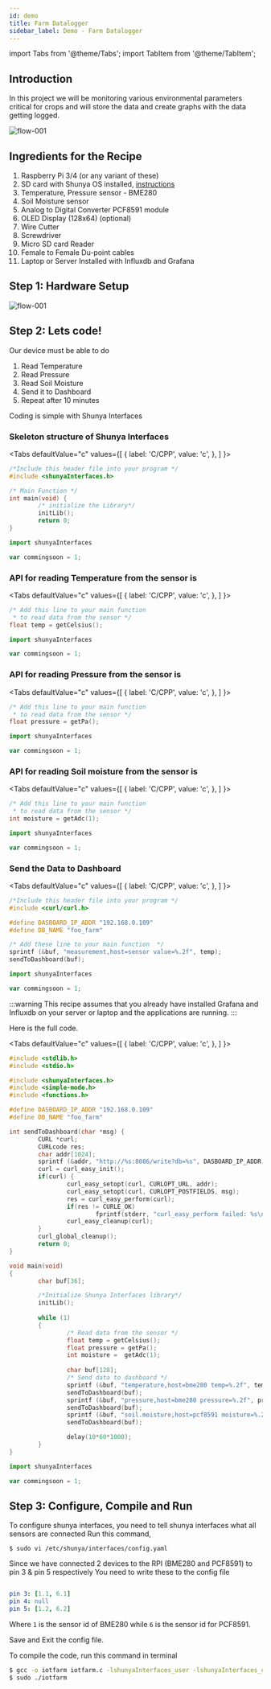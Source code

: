 ```yaml
---
id: demo
title: Farm Datalogger  
sidebar_label: Demo - Farm Datalogger
---
```


import Tabs from '@theme/Tabs';
import TabItem from '@theme/TabItem';

## Introduction 

In this project we will be monitoring various environmental parameters
critical for crops and will store the data and create graphs with the 
data getting logged.

![flow-001](../assets/demo.gif)

## Ingredients for the Recipe 
1. Raspberry Pi 3/4 (or any variant of these)
1. SD card with Shunya OS installed, [instructions](01-installation.md)
1. Temperature, Pressure sensor - BME280  
1. Soil Moisture sensor 
1. Analog to Digital Converter PCF8591 module
1. OLED Display (128x64) (optional)
1. Wire Cutter 
1. Screwdriver 
1. Micro SD card Reader
1. Female to Female Du-point cables  
1. Laptop or Server Installed with Influxdb and Grafana

## Step 1: Hardware Setup

![flow-001](../assets/farm_bb.png)


## Step 2: Lets code!

Our device must be able to do 
1. Read Temperature 
2. Read Pressure 
3. Read Soil Moisture 
4. Send it to Dashboard
5. Repeat after 10 minutes 

Coding is simple with Shunya Interfaces 

### Skeleton structure of Shunya Interfaces

<Tabs
  defaultValue="c"
  values={[
    { label: 'C/CPP', value: 'c', },
  ]
}>

<TabItem value="c">

```c
/*Include this header file into your program */
#include <shunyaInterfaces.h>

/* Main Function */
int main(void) {
        /* initialize the Library*/
        initLib();
        return 0;
}
```

</TabItem>
<TabItem value="py">

```py
import shunyaInterfaces 
```

</TabItem>
<TabItem value="js">

```js
var commingsoon = 1;
```

</TabItem>
</Tabs>


### API for reading Temperature from the sensor is  

<Tabs
  defaultValue="c"
  values={[
    { label: 'C/CPP', value: 'c', },
  ]
}>

<TabItem value="c">

```c
/* Add this line to your main function 
 * to read data from the sensor */
float temp = getCelsius();

```

</TabItem>
<TabItem value="py">

```py
import shunyaInterfaces 
```

</TabItem>
<TabItem value="js">

```js
var commingsoon = 1;
```

</TabItem>
</Tabs>


### API for reading Pressure from the sensor is  

<Tabs
  defaultValue="c"
  values={[
    { label: 'C/CPP', value: 'c', },
  ]
}>

<TabItem value="c">

```c
/* Add this line to your main function 
 * to read data from the sensor */
float pressure = getPa();

``` 

</TabItem>
<TabItem value="py">

```py
import shunyaInterfaces 
```

</TabItem>
<TabItem value="js">

```js
var commingsoon = 1;
```

</TabItem>
</Tabs>



### API for reading Soil moisture from the sensor is  


<Tabs
  defaultValue="c"
  values={[
    { label: 'C/CPP', value: 'c', },
  ]
}>

<TabItem value="c">

```c
/* Add this line to your main function 
 * to read data from the sensor */
int moisture = getAdc(1);

``` 

</TabItem>
<TabItem value="py">

```py
import shunyaInterfaces 
```

</TabItem>
<TabItem value="js">

```js
var commingsoon = 1;
```

</TabItem>
</Tabs>



### Send the Data to Dashboard  

<Tabs
  defaultValue="c"
  values={[
    { label: 'C/CPP', value: 'c', },
  ]
}>

<TabItem value="c">

```c
/*Include this header file into your program */
#include <curl/curl.h>

#define DASBOARD_IP_ADDR "192.168.0.109"
#define DB_NAME "foo_farm"

/* Add these line to your main function  */
sprintf (&buf, "measurement,host=sensor value=%.2f", temp);
sendToDashboard(buf);

```

</TabItem>
<TabItem value="py">

```py
import shunyaInterfaces 
```

</TabItem>
<TabItem value="js">

```js
var commingsoon = 1;
```

</TabItem>
</Tabs>

:::warning
This recipe assumes that you already have installed Grafana and Influxdb on your
server or laptop and the applications are running.
:::

Here is the full code.


<Tabs
  defaultValue="c"
  values={[
    { label: 'C/CPP', value: 'c', },
  ]
}>

<TabItem value="c">

```c
#include <stdlib.h>
#include <stdio.h>

#include <shunyaInterfaces.h>
#include <simple-mode.h>
#include <functions.h>

#define DASBOARD_IP_ADDR "192.168.0.109"
#define DB_NAME "foo_farm"

int sendToDashboard(char *msg) {
        CURL *curl;
        CURLcode res;
        char addr[1024];
        sprintf (&addr, "http://%s:8086/write?db=%s", DASBOARD_IP_ADDR, DB_NAME);
        curl = curl_easy_init();
        if(curl) {
                curl_easy_setopt(curl, CURLOPT_URL, addr);
                curl_easy_setopt(curl, CURLOPT_POSTFIELDS, msg);
                res = curl_easy_perform(curl);
                if(res != CURLE_OK)
                        fprintf(stderr, "curl_easy_perform failed: %s\n", curl_easy_strerror(res));
                curl_easy_cleanup(curl);
        }
        curl_global_cleanup();
        return 0;
}

void main(void)
{
        char buf[36];

        /*Initialize Shunya Interfaces library*/
        initLib();
        
        while (1)
        {       
                /* Read data from the sensor */
                float temp = getCelsius();
                float pressure = getPa();
                int moisture =  getAdc(1);
                
                char buf[128];
                /* Send data to dashboard */
                sprintf (&buf, "temperature,host=bme280 temp=%.2f", temp);
                sendToDashboard(buf);
                sprintf (&buf, "pressure,host=bme280 pressure=%.2f", pressure);
                sendToDashboard(buf);
                sprintf (&buf, "soil.moisture,host=pcf8591 moisture=%.2f", moisture);
                sendToDashboard(buf);

                delay(10*60*1000);
        }
}

```

</TabItem>
<TabItem value="py">

```py
import shunyaInterfaces 
```

</TabItem>
<TabItem value="js">

```js
var commingsoon = 1;
```

</TabItem>
</Tabs>


## Step 3: Configure, Compile and Run

To configure shunya interfaces, you need to tell shunya interfaces what all sensors are connected
Run this command,
```
$ sudo vi /etc/shunya/interfaces/config.yaml
```

Since we have connected 2 devices to the RPI (BME280 and PCF8591) to pin 3 & pin 5 respectively
You need to write these to the config file

```yaml

pin 3: [1.1, 6.1]
pin 4: null
pin 5: [1.2, 6.2]
```

Where `1` is the sensor id of BME280 while `6` is the sensor id for PCF8591.

Save and Exit the config file. 

To compile the code, run this command in terminal 

```bash
$ gcc -o iotfarm iotfarm.c -lshunyaInterfaces_user -lshunyaInterfaces_core -lcurl
$ sudo ./iotfarm  
```

